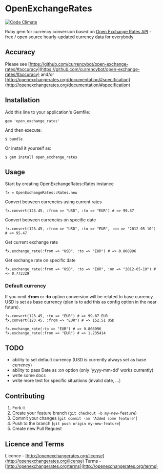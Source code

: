 # OpenExchangeRates

[![Code Climate](https://codeclimate.com/badge.png)](https://codeclimate.com/github/vlado/open_exchange_rates)

Ruby gem for currency conversion based on [Open Exchange Rates API](http://openexchangerates.org) - free / open source hourly-updated currency data for everybody

## Accuracy

Please see [https://github.com/currencybot/open-exchange-rates/#accuracy](https://github.com/currencybot/open-exchange-rates/#accuracy) and/or [http://openexchangerates.org/documentation/#specification](http://openexchangerates.org/documentation/#specification)

## Installation

Add this line to your application's Gemfile:

    gem 'open_exchange_rates'

And then execute:

    $ bundle

Or install it yourself as:

    $ gem install open_exchange_rates

## Usage

Start by creating OpenExchangeRates::Rates instance

    fx = OpenExchangeRates::Rates.new

Convert between currencies using current rates    

    fx.convert(123.45, :from => "USD", :to => "EUR") # => 99.87
    
Convert between currencies on specific date   

    fx.convert(123.45, :from => "USD", :to => "EUR", :on => "2012-05-10") # => 95.47
    
Get current exchange rate

    fx.exchange_rate(:from => "USD", :to => "EUR") # => 0.808996
    
Get exchange rate on specific date

    fx.exchange_rate(:from => "USD", :to => "EUR", :on => "2012-05-10") # => 0.773329
    
### Default currency

If you omit **:from** or **:to** option conversion will be related to base currency. USD is set as base currency (plan is to add this as config option in the near future).

    fx.convert(123.45, :to => "EUR") # => 99.87 EUR
    fx.convert(123.45, :from => "EUR") # => 152.51 USD

    fx.exchange_rate(:to => "EUR") # => 0.808996
    fx.exchange_rate(:from => "EUR") # => 1.235414

    
## TODO

- ability to set default currency (USD is currently always set as base currency)
- ability to pass Date as :on option (only 'yyyy-mm-dd' works currently)
- write some docs
- write more test for specific situations (invalid date, ...)

## Contributing

1. Fork it
2. Create your feature branch (`git checkout -b my-new-feature`)
3. Commit your changes (`git commit -am 'Added some feature'`)
4. Push to the branch (`git push origin my-new-feature`)
5. Create new Pull Request

## Licence and Terms

Licence - [http://openexchangerates.org/license](http://openexchangerates.org/license)
Terms - [http://openexchangerates.org/terms](http://openexchangerates.org/terms)
